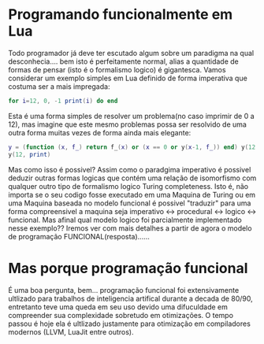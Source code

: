 # Programando funcionalmente em Lua

Todo programador já deve ter escutado algum sobre um paradigma na qual desconhecia.... bem isto é perfeitamente normal, alias a quantidade de formas de pensar (isto é o formalismo logico) é gigantesca. Vamos considerar um exemplo simples em Lua definido de forma imperativa que costuma ser a mais impregada:

```lua
for i=12, 0, -1 print(i) do end
```

Esta é uma forma simples de resolver um problema(no caso imprimir de 0 a 12), mas imagine que este mesmo problemas possa ser resolvido de uma outra forma muitas vezes de forma ainda mais elegante:

```lua
y = (function (x, f_) return f_(x) or (x == 0 or y(x-1, f_)) end) y(12, print)
y(12, print)
```
Mas como isso é possivel?
Assim como o paradgima imperativo é possivel deduzir outras formas logicas que contém uma relação de isomorfismo com qualquer outro tipo de formalismo logico Turing completeness. Isto é, não importa se o seu codigo fosse executado em uma Maquina de Turing ou em uma Maquina baseada no modelo funcional é possivel "traduzir" para uma forma compreensivel a maquina seja imperativo <-> procedural <-> logico <-> funcional. Mas afinal qual modelo logico foi parcialmente implementado nesse exemplo??
Iremos ver com mais detalhes a partir de agora o modelo de programação FUNCIONAL(resposta)......

# Mas porque programação funcional

É uma boa pergunta, bem... programação funcional foi extensivamente ultlizado para trabalhos de inteligencia artifical durante a decada de 80/90, entretanto teve uma queda em seu uso devido uma difuculdade em compreender sua complexidade sobretudo em otimizações. O tempo passou é hoje ela é ultlizado justamente para otimização em compiladores modernos (LLVM, LuaJit entre outros).
